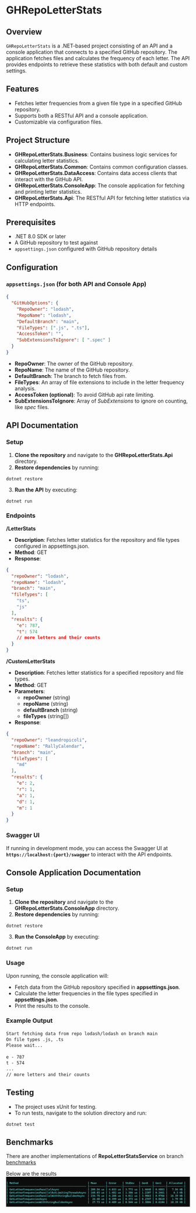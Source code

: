 # GHRepoLetterStats

## Overview

`GHRepoLetterStats` is a .NET-based project consisting of an API and a console application that connects to a specified GitHub repository. The application fetches files and calculates the frequency of each letter. The API provides endpoints to retrieve these statistics with both default and custom settings.

## Features

- Fetches letter frequencies from a given file type in a specified GitHub repository.
- Supports both a RESTful API and a console application.
- Customizable via configuration files.

## Project Structure

- **GHRepoLetterStats.Business**: Contains business logic services for calculating letter statistics.
- **GHRepoLetterStats.Common**: Contains common configuration classes.
- **GHRepoLetterStats.DataAccess**: Contains data access clients that interact with the GitHub API.
- **GHRepoLetterStats.ConsoleApp**: The console application for fetching and printing letter statistics.
- **GHRepoLetterStats.Api**: The RESTful API for fetching letter statistics via HTTP endpoints.

## Prerequisites

- .NET 8.0 SDK or later
- A GitHub repository to test against
- `appsettings.json` configured with GitHub repository details

## Configuration

### `appsettings.json` (for both API and Console App)

```json
{
  "GitHubOptions": {
    "RepoOwner": "lodash",
    "RepoName": "lodash",
    "DefaultBranch": "main",
    "FileTypes": [".js", ".ts"],
    "AccessToken": "",
    "SubExtensionsToIgnore": [ ".spec" ]
  }
}
```

- **RepoOwner**: The owner of the GitHub repository.
- **RepoName**: The name of the GitHub repository.
- **DefaultBranch**: The branch to fetch files from.
- **FileTypes**: An array of file extensions to include in the letter frequency analysis.
- **AccessToken (optional)**: To avoid GitHub api rate limiting.
- **SubExtensionsToIgnore**: Array of *SubExtensions* to ignore on counting, like *spec* files.

## API Documentation

### Setup
1. **Clone the repository** and navigate to the **GHRepoLetterStats.Api** directory.
2. **Restore dependencies** by running:
```
dotnet restore
```

3. **Run the API** by executing:
```
dotnet run
```


### Endpoints
**/LetterStats**
- **Description**: Fetches letter statistics for the repository and file types configured in appsettings.json.
- **Method**: GET
- **Response**:
```json
{
  "repoOwner": "lodash",
  "repoName": "lodash",
  "branch": "main",
  "fileTypes": [
    "ts",
    "js"
  ],
  "results": {
    "e": 787,
    "t": 574
    // more letters and their counts
  }
}
```

**/CustomLetterStats**
- **Description**: Fetches letter statistics for a specified repository and file types.
- **Method**: GET
- **Parameters**:
  - **repoOwner** (string)
  - **repoName** (string)
  - **defaultBranch** (string)
  - **fileTypes** (string[])
- **Response**:
```json
{
  "repoOwner": "leandropicoli",
  "repoName": "RallyCalendar",
  "branch": "main",
  "fileTypes": [
    "md"
  ],
  "results": {
    "e": 2,
    "r": 1,
    "a": 1,
    "d": 1,
    "m": 1
  }
}
```

### Swagger UI
If running in development mode, you can access the Swagger UI at **`https://localhost:{port}/swagger`** to interact with the API endpoints.

## Console Application Documentation

### Setup
1. **Clone the repository** and navigate to the **GHRepoLetterStats.ConsoleApp** directory.
2. **Restore dependencies** by running:
```
dotnet restore
```

3. **Run the ConsoleApp** by executing:
```
dotnet run
```

### Usage
Upon running, the console application will:

- Fetch data from the GitHub repository specified in **appsettings.json**.
- Calculate the letter frequencies in the file types specified in **appsettings.json**.
- Print the results to the console.

### Example Output
```
Start fetching data from repo lodash/lodash on branch main
On file types .js, .ts
Please wait...

e - 787
t - 574
...
// more letters and their counts
```

## Testing
- The project uses xUnit for testing.
- To run tests, navigate to the solution directory and run:
```
dotnet test
```

## Benchmarks

There are another implementations of **RepoLetterStatsService** on branch [benchmarks](https://github.com/leandropicoli/GHRepoLetterStats/blob/benchmarks/GHRepoLetterStats.Business/Services/Impl/RepoLetterStatsService.cs)

Below are the results
![Benchmark](/benchmark.png)